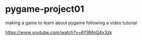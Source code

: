 # pygame-project01
making a game to learn about pygame following a video tutorial

https://www.youtube.com/watch?v=AY9MnQ4x3zk